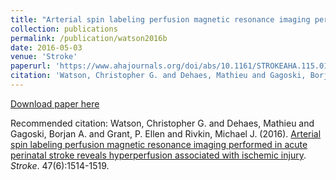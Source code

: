 ```yaml
---
title: "Arterial spin labeling perfusion magnetic resonance imaging performed in acute perinatal stroke reveals hyperperfusion associated with ischemic injury"
collection: publications
permalink: /publication/watson2016b
date: 2016-05-03
venue: 'Stroke'
paperurl: 'https://www.ahajournals.org/doi/abs/10.1161/STROKEAHA.115.011936'
citation: 'Watson, Christopher G. and Dehaes, Mathieu and Gagoski, Borjan A. and Grant, P. Ellen and Rivkin, Michael J. (2016). <u>Arterial spin labeling perfusion magnetic resonance imaging performed in acute perinatal stroke reveals hyperperfusion associated with ischemic injury</u>. <i>Stroke</i>. 47(6):1514-1519.'
---
```


<a href='https://www.ahajournals.org/doi/abs/10.1161/STROKEAHA.115.011936'>Download paper here</a>

Recommended citation: Watson, Christopher G. and Dehaes, Mathieu and Gagoski, Borjan A. and Grant, P. Ellen and Rivkin, Michael J. (2016). <u>Arterial spin labeling perfusion magnetic resonance imaging performed in acute perinatal stroke reveals hyperperfusion associated with ischemic injury</u>. <i>Stroke</i>. 47(6):1514-1519.